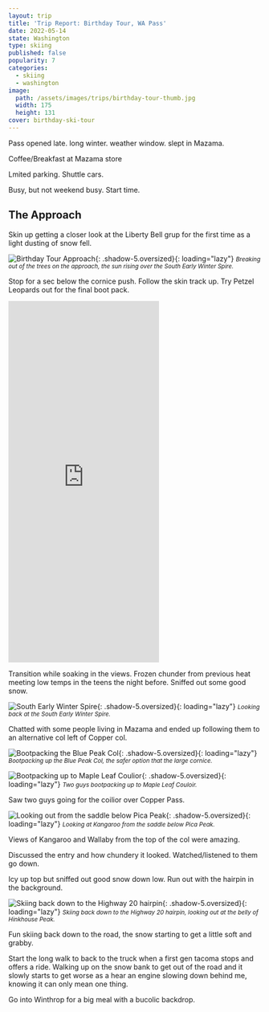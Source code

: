 ```yaml
---
layout: trip
title: 'Trip Report: Birthday Tour, WA Pass'
date: 2022-05-14
state: Washington
type: skiing
published: false
popularity: 7
categories:
  - skiing
  - washington
image:
  path: /assets/images/trips/birthday-tour-thumb.jpg
  width: 175
  height: 131
cover: birthday-ski-tour
---
```


Pass opened late. long winter. weather window. slept in Mazama.

Coffee/Breakfast at Mazama store

Lmited parking. Shuttle cars.

Busy, but not weekend busy. Start time.

## The Approach

Skin up getting a closer look at the Liberty Bell grup for the first time as a
light dusting of snow fell.

![Birthday Tour Approach](/assets/images/trips/birthday-tour-approach.jpg "Birthday Tour Approach"){: .shadow-5.oversized}{: loading="lazy"} <small><i>Breaking out of the trees on the approach, the sun rising over the South Early Winter Spire.</i></small>

Stop for a sec below the cornice push. Follow the skin track up. Try Petzel
Leopards out for the final boot pack.

<div class="video oversized landscape"><iframe src="https://player.vimeo.com/video/710097760?h=fac8c1c567&amp;title=0&amp;byline=0&amp;portrait=0&amp;speed=0&amp;badge=0&amp;autopause=0&amp;player_id=0&amp;app_id=58479" height="720" frameborder="0" allow="autoplay; fullscreen; picture-in-picture" allowfullscreen title="birthday-tour-liberty-bell-group.mp4"></iframe></div>

Transition while soaking in the views. Frozen chunder from previous heat
meeting low temps in the teens the night before. Sniffed out some good snow.

![South Early Winter Spire](/assets/images/trips/birthday-tour-south-winter-spire.jpg "South Early Winter Spire"){: .shadow-5.oversized}{: loading="lazy"} <small><i>Looking back at the South Early Winter Spire.</i></small>

Chatted with some people living in Mazama and ended up following them to an
alternative col left of Copper col.

![Bootpacking the Blue Peak Col](/assets/images/trips/birthday-tour-bootpack.jpg "Bootpacking the Blue Peak Col"){: .shadow-5.oversized}{: loading="lazy"} <small><i>Bootpacking up the Blue Peak Col, the safer option that the large cornice.</i></small>

![Bootpacking up to Maple Leaf Coulior](/assets/images/trips/birthday-tour-maple-leaf.jpg "Bootpacking up to Maple Leaf Couloir"){: .shadow-5.oversized}{: loading="lazy"} <small><i>Two guys bootpacking up to Maple Leaf Couloir.</i></small>

Saw two guys going for the coilior over Copper Pass.

![Looking out from the saddle below Pica Peak](/assets/images/trips/birthday-tour-second-col.jpg "Looking out from the saddle below Pica Peak"){: .shadow-5.oversized}{: loading="lazy"} <small><i>Looking at Kangaroo from the saddle below Pica Peak.</i></small>

Views of Kangaroo and Wallaby from the top of the col were amazing.

Discussed the entry and how chundery it looked. Watched/listened to them go
down.

Icy up top but sniffed out good snow down low. Run out with the hairpin in the
background.

![Skiing back down to the Highway 20 hairpin](/assets/images/trips/birthday-tour-hairpin.jpg "Skiing back down to the Highway 20 hairpin"){: .shadow-5.oversized}{: loading="lazy"} <small><i>Skiing back down to the Highway 20 hairpin, looking out at the belly of Hinkhouse Peak.</i></small>

Fun skiing back down to the road, the snow starting to get a little soft and
grabby.

Start the long walk to back to the truck when a first gen tacoma stops and
offers a ride. Walking up on the snow bank to get out of the road and it slowly
starts to get worse as a hear an engine slowing down behind me, knowing it can
only mean one thing.

Go into Winthrop for a big meal with a bucolic backdrop.
